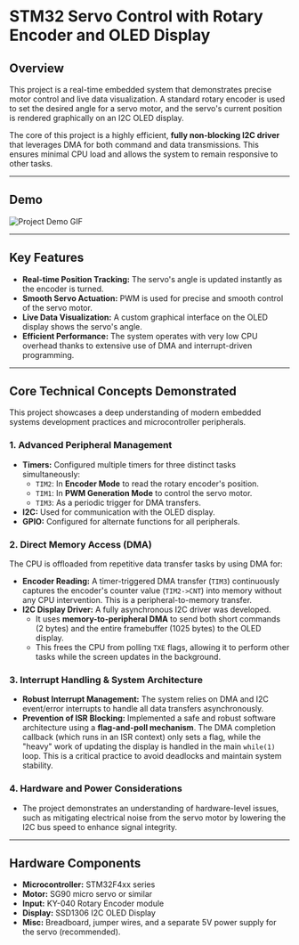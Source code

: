 # STM32 Servo Control with Rotary Encoder and OLED Display

## Overview

This project is a real-time embedded system that demonstrates precise motor control and live data visualization. A standard rotary encoder is used to set the desired angle for a servo motor, and the servo's current position is rendered graphically on an I2C OLED display.

The core of this project is a highly efficient, **fully non-blocking I2C driver** that leverages DMA for both command and data transmissions. This ensures minimal CPU load and allows the system to remain responsive to other tasks.

***

## Demo

![Project Demo GIF]([https://github.com/Pavich-3/motors/blob/main/IMG_3384-ezgif.com-resize.gif])

***

## Key Features

* **Real-time Position Tracking:** The servo's angle is updated instantly as the encoder is turned.
* **Smooth Servo Actuation:** PWM is used for precise and smooth control of the servo motor.
* **Live Data Visualization:** A custom graphical interface on the OLED display shows the servo's angle.
* **Efficient Performance:** The system operates with very low CPU overhead thanks to extensive use of DMA and interrupt-driven programming.

***

## Core Technical Concepts Demonstrated

This project showcases a deep understanding of modern embedded systems development practices and microcontroller peripherals.

### 1. Advanced Peripheral Management
* **Timers:** Configured multiple timers for three distinct tasks simultaneously:
    * `TIM2`: In **Encoder Mode** to read the rotary encoder's position.
    * `TIM1`: In **PWM Generation Mode** to control the servo motor.
    * `TIM3`: As a periodic trigger for DMA transfers.
* **I2C:** Used for communication with the OLED display.
* **GPIO:** Configured for alternate functions for all peripherals.

### 2. Direct Memory Access (DMA)
The CPU is offloaded from repetitive data transfer tasks by using DMA for:
* **Encoder Reading:** A timer-triggered DMA transfer (`TIM3`) continuously captures the encoder's counter value (`TIM2->CNT`) into memory without any CPU intervention. This is a peripheral-to-memory transfer.
* **I2C Display Driver:** A fully asynchronous I2C driver was developed.
    * It uses **memory-to-peripheral DMA** to send both short commands (2 bytes) and the entire framebuffer (1025 bytes) to the OLED display.
    * This frees the CPU from polling `TXE` flags, allowing it to perform other tasks while the screen updates in the background.

### 3. Interrupt Handling & System Architecture
* **Robust Interrupt Management:** The system relies on DMA and I2C event/error interrupts to handle all data transfers asynchronously.
* **Prevention of ISR Blocking:** Implemented a safe and robust software architecture using a **flag-and-poll mechanism**. The DMA completion callback (which runs in an ISR context) only sets a flag, while the "heavy" work of updating the display is handled in the main `while(1)` loop. This is a critical practice to avoid deadlocks and maintain system stability.

### 4. Hardware and Power Considerations
* The project demonstrates an understanding of hardware-level issues, such as mitigating electrical noise from the servo motor by lowering the I2C bus speed to enhance signal integrity.

***

## Hardware Components

* **Microcontroller:** STM32F4xx series
* **Motor:** SG90 micro servo or similar
* **Input:** KY-040 Rotary Encoder module
* **Display:** SSD1306 I2C OLED Display
* **Misc:** Breadboard, jumper wires, and a separate 5V power supply for the servo (recommended).
